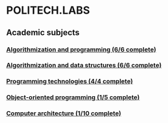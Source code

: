 # POLITECH.LABS
## Academic subjects
### [Algorithmization and programming (6/6 complete)](https://github.com/urlagushka/POLITECH.LABS/tree/main/aip#algorithmization-and-programming)
### [Algorithmization and data structures (6/6 complete)](https://github.com/urlagushka/POLITECH.LABS/tree/main/aisd#algorithmization-and-data-structures)
### [Programming technologies (4/4 complete)](https://github.com/urlagushka/POLITECH.LABS/tree/main/tp#programming-technologies)
### [Object-oriented programming (1/5 complete)]()
### [Сomputer architecture (1/10 complete)]()
